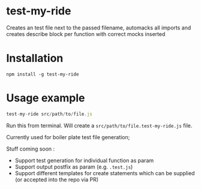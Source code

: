 # test-my-ride

Creates an test file next to the passed filename, automacks all imports and creates describe block per function with correct mocks inserted

# Installation

`npm install -g test-my-ride`

# Usage example

```javascript
test-my-ride src/path/to/file.js
```
Run this from terminal. Will create a `src/path/to/file.test-my-ride.js` file.

Currently used for boiler plate test file generation;

Stuff coming soon
:
- Support test generation for individual function as param
- Support output postfix as param (e.g. `.test.js`)
- Support different templates for create statements which can be supplied (or accepted into the repo via PR)
